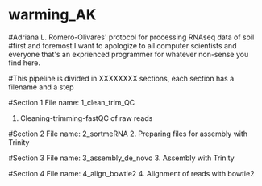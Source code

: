 # warming_AK
#Adriana L. Romero-Olivares' protocol for processing RNAseq data of soil  
#first and foremost I want to apologize to all computer scientists and everyone that's an exprienced programmer for whatever non-sense you find here. 

#This pipeline is divided in XXXXXXXX sections, each section has a filename and a step 

#Section 1
File name: 1_clean_trim_QC
1. Cleaning-trimming-fastQC of raw reads

#Section 2
File name: 2_sortmeRNA
2. Preparing files for assembly with Trinity 

#Section 3
File name: 3_assembly_de_novo
3. Assembly with Trinity 

#Section 4
File name: 4_align_bowtie2 
4. Alignment of reads with bowtie2 


